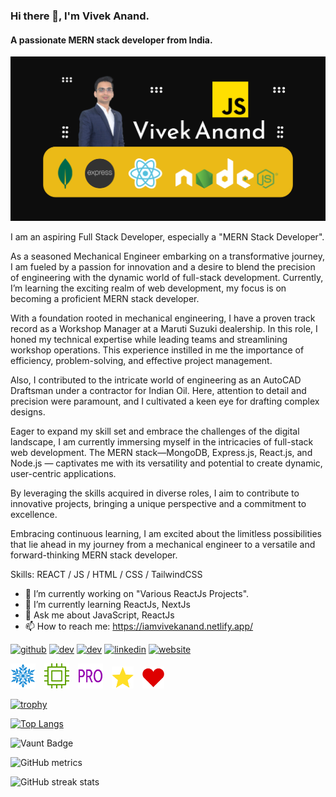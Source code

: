 ### Hi there 👋, I'm Vivek Anand.
#### A passionate MERN stack developer from India.
![A passionate MERN stack developer from India.](https://github.com/imvivekanand/imvivekanand/blob/2974c63dc681ac7f9ed77feb89f12e50c4463e31/mern.jpg)

I am an aspiring Full Stack Developer, especially a "MERN Stack Developer".


As a seasoned Mechanical Engineer embarking on a transformative journey, I am fueled by a passion for innovation and a desire to blend the precision of engineering with the dynamic world of full-stack development. Currently, I’m learning the exciting realm of web development, my focus is on becoming a proficient MERN stack developer.


With a foundation rooted in mechanical engineering, I have a proven track record as a Workshop Manager at a Maruti Suzuki dealership. In this role, I honed my technical expertise while leading teams and streamlining workshop operations. This experience instilled in me the importance of efficiency, problem-solving, and effective project management.


Also, I contributed to the intricate world of engineering as an AutoCAD Draftsman under a contractor for Indian Oil. Here, attention to detail and precision were paramount, and I cultivated a keen eye for drafting complex designs.


Eager to expand my skill set and embrace the challenges of the digital landscape, I am currently immersing myself in the intricacies of full-stack web development. The MERN stack—MongoDB, Express.js, React.js, and Node.js — captivates me with its versatility and potential to create dynamic, user-centric applications.


By leveraging the skills acquired in diverse roles, I aim to contribute to innovative projects, bringing a unique perspective and a commitment to excellence.


Embracing continuous learning, I am excited about the limitless possibilities that lie ahead in my journey from a mechanical engineer to a versatile and forward-thinking MERN stack developer.

Skills: REACT / JS / HTML / CSS / TailwindCSS

- 🔭 I’m currently working on "Various ReactJs Projects". 
- 🌱 I’m currently learning ReactJs, NextJs 
- 💬 Ask me about JavaScript, ReactJs 
- 📫 How to reach me: https://iamvivekanand.netlify.app/ 


[<img src='https://cdn.jsdelivr.net/npm/simple-icons@3.0.1/icons/github.svg' alt='github' height='40'>](https://github.com/imvivekanand)  [<img src='https://cdn.jsdelivr.net/npm/simple-icons@3.0.1/icons/dev-dot-to.svg' alt='dev' height='40'>](https://dev.to/imvivekanand)  [<img src='https://cdn.jsdelivr.net/npm/simple-icons@3.0.1/icons/hashnode.svg' alt='dev' height='40'>](iamvivekanand)  [<img src='https://cdn.jsdelivr.net/npm/simple-icons@3.0.1/icons/linkedin.svg' alt='linkedin' height='40'>](https://www.linkedin.com/in/ivivekanand/)  [<img src='https://cdn.jsdelivr.net/npm/simple-icons@3.0.1/icons/icloud.svg' alt='website' height='40'>](https://iamvivekanand.netlify.app/)  

<a href='https://archiveprogram.github.com/'><img src='https://raw.githubusercontent.com/acervenky/animated-github-badges/master/assets/acbadge.gif' width='40' height='40'></a> <a href='https://docs.github.com/en/developers'><img src='https://raw.githubusercontent.com/acervenky/animated-github-badges/master/assets/devbadge.gif' width='40' height='40'></a> <a href='https://github.com/pricing'><img src='https://raw.githubusercontent.com/acervenky/animated-github-badges/master/assets/pro.gif' width='40' height='40'></a> <a href='https://stars.github.com/'><img src='https://raw.githubusercontent.com/acervenky/animated-github-badges/master/assets/starbadge.gif' width='35' height='35'></a> <a href='https://docs.github.com/en/github/supporting-the-open-source-community-with-github-sponsors'><img src='https://raw.githubusercontent.com/acervenky/animated-github-badges/master/assets/sponsorbadge.gif' width='35' height='35'></a> 

[![trophy](https://github-profile-trophy.vercel.app/?username=imvivekanand)](https://github.com/ryo-ma/github-profile-trophy)

[![Top Langs](https://github-readme-stats.vercel.app/api/top-langs/?username=imvivekanand)](https://github.com/anuraghazra/github-readme-stats)

![Vaunt Badge](https://api.vaunt.dev/v1/github/entities/imvivekanand/contributions?format=svg&private=false)  

![GitHub metrics](https://metrics.lecoq.io/imvivekanand)  

![GitHub streak stats](https://streak-stats.demolab.com/?user=imvivekanand)  

